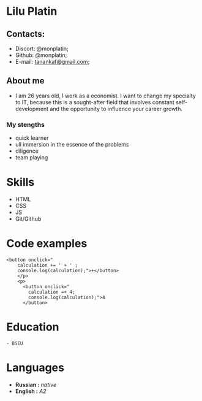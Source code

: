 # Lilu Platin
## Contacts:
* Discort:  @monplatin;
* Github:  @monplatin;
* E-mail:  tanankaf@gmail.com;
## About me
* I am 26  years old, I work as a economist. I want to change my specialty to IT,  because this is a sought-after field that involves constant self-development and the opportunity to influence your career growth.
### My stengths 
* quick learner
* ull immersion in the essence of the problems
* diligence
* team playing
# Skills
* HTML
* CSS
* JS
* Git/Github
# Code examples
```
<button onclick="
    calculation += ' + ' ;
    console.log(calculation);">+</button>
    </p>
    <p>
      <button onclick="
        calculation =+ 4;
        console.log(calculation);">4
      </button>
```
# Education
    - BSEU
# Languages
- **Russian :** *native*
- **English :** *A2*
